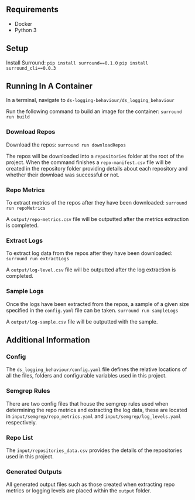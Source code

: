 ## Requirements

- Docker
- Python 3

## Setup
Install Surround:
`pip install surround==0.1.0`
`pip install surround_cli==0.0.3`

## Running In A Container
In a terminal, navigate to `ds-logging-behaviour/ds_logging_behaviour`

Run the following command to build an image for the container:
`surround run build`

### Download Repos
Download the repos:
`surround run downloadRepos`

The repos will be downloaded into a `repositories` folder at the root of the project. 
When the command finishes a `repo-manifest.csv` file will be created in the repository folder providing details about each repository and whether their download was successful or not.

### Repo Metrics
To extract metrics of the repos after they have been downloaded:
`surround run repoMetrics`

A `output/repo-metrics.csv` file will be outputted after the metrics extraction is completed.

### Extract Logs
To extract log data from the repos after they have been downloaded:
`surround run extractLogs`

A `output/log-level.csv` file will be outputted after the log extraction is completed.

### Sample Logs
Once the logs have been extracted from the repos, a sample of a given size specified in the `config.yaml` file can be taken.
`surround run sampleLogs`

A `output/log-sample.csv` file will be outputted with the sample.

## Additional Information
### Config
The `ds_logging_behaviour/config.yaml` file defines the relative locations of all the files, folders and configurable variables used in this project.

### Semgrep Rules
There are two config files that house the semgrep rules used when determining the repo metrics and extracting the log data, these are located in `input/semgrep/repo_metrics.yaml` and `input/semgrep/log_levels.yaml` respectively.

### Repo List
The `input/repositories_data.csv` provides the details of the repositories used in this project.

### Generated Outputs
All generated output files such as those created when extracting repo metrics or logging levels are placed within the `output` folder.